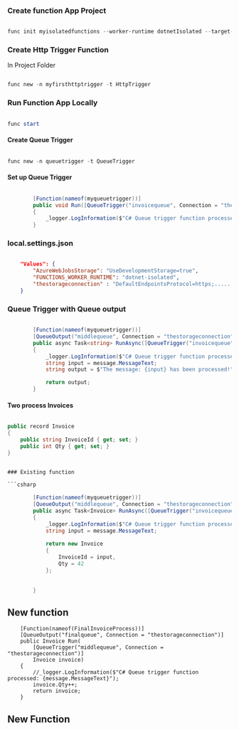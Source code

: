 

### Create function App Project

```powershell

func init myisolatedfunctions --worker-runtime dotnetIsolated --target-framework net8.0


```

### Create Http Trigger Function

In Project Folder

```powershell

func new -n myfirsthttptrigger -t HttpTrigger

```

### Run Function App Locally

```powershell

func start

```


#### Create Queue Trigger

```powershell

func new -n queuetrigger -t QueueTrigger

```

#### Set up Queue Trigger

```csharp

        [Function(nameof(myqueuetrigger))]
        public void Run([QueueTrigger("invoicequeue", Connection = "thestorageconnection")] QueueMessage message)
        {
            _logger.LogInformation($"C# Queue trigger function processed: {message.MessageText}");
        }

```

### local.settings.json

```json

    "Values": {
        "AzureWebJobsStorage": "UseDevelopmentStorage=true",
        "FUNCTIONS_WORKER_RUNTIME": "dotnet-isolated",
        "thestorageconnection" : "DefaultEndpointsProtocol=https;......"
    }

```

### Queue Trigger with Queue output

```csharp

        [Function(nameof(myqueuetrigger))]
        [QueueOutput("middlequeue", Connection = "thestorageconnection")]
        public async Task<string> RunAsync([QueueTrigger("invoicequeue", Connection = "thestorageconnection")] QueueMessage message)
        {
            _logger.LogInformation($"C# Queue trigger function processed: {message.MessageText}");
            string input = message.MessageText;
            string output = $"The message: {input} has been processed!";

            return output;
        }

```


#### Two process Invoices

```csharp

public record Invoice
{
    public string InvoiceId { get; set; }
    public int Qty { get; set; }
}


### Existing function

```csharp

        [Function(nameof(myqueuetrigger))]
        [QueueOutput("middlequeue", Connection = "thestorageconnection")]
        public async Task<Invoice> RunAsync([QueueTrigger("invoicequeue", Connection = "thestorageconnection")] QueueMessage message)
        {
            _logger.LogInformation($"C# Queue trigger function processed: {message.MessageText}");
            string input = message.MessageText;
            
            return new Invoice
            {
                InvoiceId = input,
                Qty = 42
            };
 
           
        }


```

## New function

        [Function(nameof(FinalInvoiceProcess))]
        [QueueOutput("finalqueue", Connection = "thestorageconnection")]
        public Invoice Run(
            [QueueTrigger("middlequeue", Connection = "thestorageconnection")] 
            Invoice invoice)
        {
            //_logger.LogInformation($"C# Queue trigger function processed: {message.MessageText}");
            invoice.Qty++;
            return invoice;
        }


## New Function



```